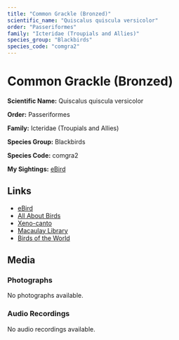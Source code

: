 ```yaml
---
title: "Common Grackle (Bronzed)"
scientific_name: "Quiscalus quiscula versicolor"
order: "Passeriformes"
family: "Icteridae (Troupials and Allies)"
species_group: "Blackbirds"
species_code: "comgra2"
---
```


# Common Grackle (Bronzed)

**Scientific Name:** Quiscalus quiscula versicolor

**Order:** Passeriformes

**Family:** Icteridae (Troupials and Allies)

**Species Group:** Blackbirds

**Species Code:** comgra2

**My Sightings:** [eBird](https://ebird.org/lifelist?r=world&time=life&spp=comgra2)

## Links
* [eBird](https://ebird.org/species/comgra2) 
* [All About Birds](https://www.allaboutbirds.org/guide/comgra2) 
* [Xeno-canto](https://www.xeno-canto.org/species/comgra2) 
* [Macaulay Library](https://search.macaulaylibrary.org/catalog?taxonCode=comgra2&sort=rating_rank_desc)
* [Birds of the World](https://birdsoftheworld.org/bow/species/comgra2)

## Media
### Photographs
No photographs available.

### Audio Recordings
No audio recordings available.
